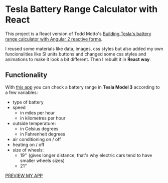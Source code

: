 # Tesla Battery Range Calculator with React

This project is a React version of Todd Motto's [Building Tesla's battery range calculator with Angular 2 reactive forms](https://toddmotto.com/building-tesla-range-calculator-angular-2-reactive-forms).

I reused some materials like data, images, css styles but also added my own funcionalities like SI units buttons and changed some css styles and animations to make it look a bit different. Then I rebuilt it in **React way**.

## Functionality

With [this app](http://react-tesla-battery-range.surge.sh) you can check a battery range in **Tesla Model 3** according to a few variables:
- type of battery
- speed
	- in miles per hour
	- in kilometres per hour
- outside temperature:
	- in Celsius degrees
	- in Fahrenheit degrees
- air conditioning on / off
- heating on / off
- size of wheels:
	- 19'' (gives longer distance, that's why electric cars tend to have smaller wheels sizes)
	- 21''

[PREVIEW MY APP](http://react-tesla-battery-range.surge.sh)
